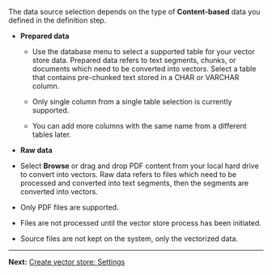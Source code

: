 The data source selection depends on the type of **Content-based** data you defined in the definition step.

-   **Prepared data**

    -   Use the database menu to select a supported table for your vector store data. Prepared data refers to text segments, chunks, or documents which need to be converted into vectors. Select a table that contains pre-chunked text stored in a CHAR or VARCHAR column.


    -   Only single column from a single table selection is currently supported.


    -   You can add more columns with the same name from a different tables later.


-   **Raw data**


-   Select **Browse** or drag and drop PDF content from your local hard drive to convert into vectors. Raw data refers to files which need to be processed and converted into text segments, then the segments are converted into vectors.


-   Only PDF files are supported.


-   Files are not processed until the vector store process has been initiated.


-   Source files are not kept on the system, only the vectorized data.


---

**Next:** [Create vector store: Settings](smv1742946887645.md)

